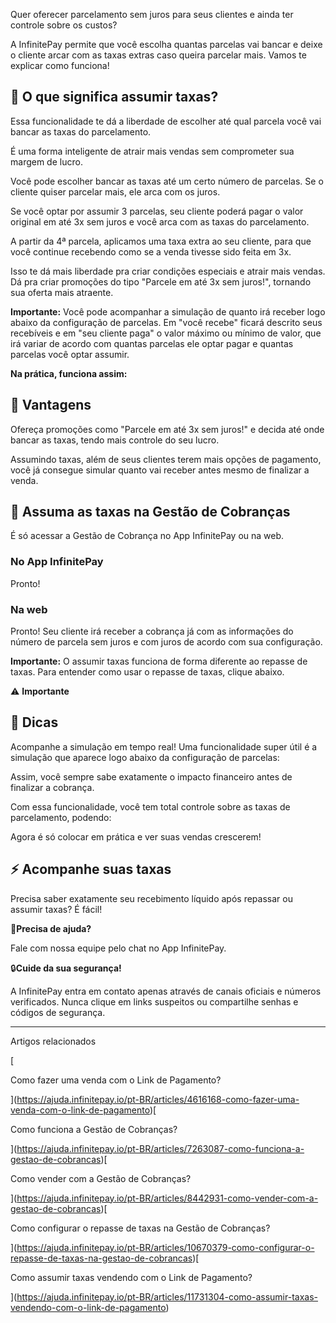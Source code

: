 Quer oferecer parcelamento sem juros para seus clientes e ainda ter controle sobre os custos?

A InfinitePay permite que você escolha quantas parcelas vai bancar e deixe o cliente arcar com as taxas extras caso queira parcelar mais. Vamos te explicar como funciona!

## **🤔 O que significa assumir taxas?**

Essa funcionalidade te dá a liberdade de escolher até qual parcela você vai bancar as taxas do parcelamento.

É uma forma inteligente de atrair mais vendas sem comprometer sua margem de lucro.

Você pode escolher bancar as taxas até um certo número de parcelas. Se o cliente quiser parcelar mais, ele arca com os juros.

Se você optar por assumir 3 parcelas, seu cliente poderá pagar o valor original em até 3x sem juros e você arca com as taxas do parcelamento.

A partir da 4ª parcela, aplicamos uma taxa extra ao seu cliente, para que você continue recebendo como se a venda tivesse sido feita em 3x.

Isso te dá mais liberdade pra criar condições especiais e atrair mais vendas. Dá pra criar promoções do tipo "Parcele em até 3x sem juros!", tornando sua oferta mais atraente.

**Importante:** Você pode acompanhar a simulação de quanto irá receber logo abaixo da configuração de parcelas. Em "você recebe" ficará descrito seus recebíveis e em "seu cliente paga" o valor máximo ou mínimo de valor, que irá variar de acordo com quantas parcelas ele optar pagar e quantas parcelas você optar assumir.

**Na prática, funciona assim:**

## **🎯 Vantagens**

Ofereça promoções como "Parcele em até 3x sem juros!" e decida até onde bancar as taxas, tendo mais controle do seu lucro.

Assumindo taxas, além de seus clientes terem mais opções de pagamento, você já consegue simular quanto vai receber antes mesmo de finalizar a venda.

## **🔧 Assuma as taxas na Gestão de Cobranças**

É só acessar a Gestão de Cobrança no App InfinitePay ou na web.

### **No App InfinitePay**

Pronto!

### **Na web**

Pronto! Seu cliente irá receber a cobrança já com as informações do número de parcela sem juros e com juros de acordo com sua configuração.

**Importante:** O assumir taxas funciona de forma diferente ao repasse de taxas. Para entender como usar o repasse de taxas, clique abaixo.

⚠️ **Importante**

## 🔎 **Dicas**

Acompanhe a simulação em tempo real! Uma funcionalidade super útil é a simulação que aparece logo abaixo da configuração de parcelas:

Assim, você sempre sabe exatamente o impacto financeiro antes de finalizar a cobrança.

Com essa funcionalidade, você tem total controle sobre as taxas de parcelamento, podendo:

Agora é só colocar em prática e ver suas vendas crescerem!

## **⚡ Acompanhe suas taxas**

Precisa saber exatamente seu recebimento líquido após repassar ou assumir taxas? É fácil!

🔔**Precisa de ajuda?**

Fale com nossa equipe pelo chat no App InfinitePay.

🔒**Cuide da sua segurança!**

A InfinitePay entra em contato apenas através de canais oficiais e números verificados. Nunca clique em links suspeitos ou compartilhe senhas e códigos de segurança.

___

Artigos relacionados

[

Como fazer uma venda com o Link de Pagamento?

](https://ajuda.infinitepay.io/pt-BR/articles/4616168-como-fazer-uma-venda-com-o-link-de-pagamento)[

Como funciona a Gestão de Cobranças?

](https://ajuda.infinitepay.io/pt-BR/articles/7263087-como-funciona-a-gestao-de-cobrancas)[

Como vender com a Gestão de Cobranças?

](https://ajuda.infinitepay.io/pt-BR/articles/8442931-como-vender-com-a-gestao-de-cobrancas)[

Como configurar o repasse de taxas na Gestão de Cobranças?

](https://ajuda.infinitepay.io/pt-BR/articles/10670379-como-configurar-o-repasse-de-taxas-na-gestao-de-cobrancas)[

Como assumir taxas vendendo com o Link de Pagamento?

](https://ajuda.infinitepay.io/pt-BR/articles/11731304-como-assumir-taxas-vendendo-com-o-link-de-pagamento)